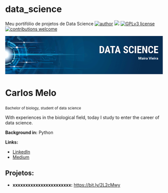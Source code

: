 # data_science
Meu portifólio de projetos de Data Science
[![author](https://img.shields.io/badge/author-carlosfab-red.svg)](https://www.linkedin.com/in/carlosfab) [![](https://img.shields.io/badge/python-3.7+-blue.svg)](https://www.python.org/downloads/release/python-365/) [![GPLv3 license](https://img.shields.io/badge/License-GPLv3-blue.svg)](http://perso.crans.org/besson/LICENSE.html) [![contributions welcome](https://img.shields.io/badge/contributions-welcome-brightgreen.svg?style=flat)](https://github.com/carlosfab/data_science/issues)

<p align="center">
  <img src="banner.png" >
</p>

# Carlos Melo
<sub>Bachelor of biology, student of data science</sub>

With experiences in the biological field, today I study to enter the career of data science.

**Background in:** Python

**Links:**
* [LinkedIn](https://www.linkedin.com/in/mairavieirads/)
* [Medium](https://medium.com/@mairavieiraal)


## Projetos:


* **xxxxxxxxxxxxxxxxxxxxxxx:** https://bit.ly/2L2cMwy
